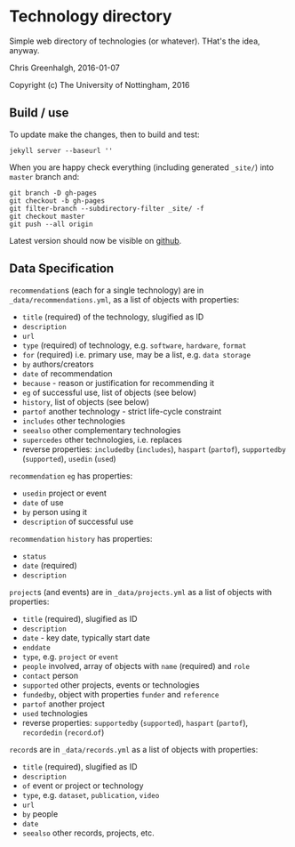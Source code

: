 # Technology directory

Simple web directory of technologies (or whatever). THat's the idea, anyway.

Chris Greenhalgh, 2016-01-07

Copyright (c) The University of Nottingham, 2016

## Build / use

To update make the changes, then to build and test:
```
jekyll server --baseurl ''
```

When you are happy check everything (including generated `_site/`) into 
`master` branch and:
```
git branch -D gh-pages
git checkout -b gh-pages
git filter-branch --subdirectory-filter _site/ -f
git checkout master
git push --all origin
```

Latest version should now be visible on [github](http://cgreenhalgh.github.io/tech-directory).

## Data Specification

`recommendation`s (each for a single technology) are in `_data/recommendations.yml`, as a list of objects with properties:
- `title` (required) of the technology, slugified as ID
- `description` 
- `url` 
- `type` (required) of technology, e.g. `software`, `hardware`, `format`
- `for` (required) i.e. primary use, may be a list, e.g. `data storage`
- `by` authors/creators
- `date` of recommendation
- `because` - reason or justification for recommending it
- `eg` of successful use, list of objects (see below)
- `history`, list of objects (see below)
- `partof` another technology - strict life-cycle constraint
- `includes` other technologies
- `seealso` other complementary technologies
- `supercedes` other technologies, i.e. replaces
- reverse properties: `includedby` (`includes`), `haspart` (`partof`), `supportedby` (`supported`), `usedin` (`used`)

`recommendation` `eg` has properties:
- `usedin` project or event
- `date` of use
- `by` person using it
- `description` of successful use

`recommendation` `history` has properties:
- `status` 
- `date` (required)
- `description`

`project`s (and events) are in `_data/projects.yml` as a list of objects with properties:
- `title` (required), slugified as ID
- `description`
- `date` - key date, typically start date
- `enddate`
- `type`, e.g. `project` or `event`
- `people` involved, array of objects with `name` (required) and `role` 
- `contact` person
- `supported` other projects, events or technologies
- `fundedby`, object with properties `funder` and `reference`
- `partof` another project
- `used` technologies 
- reverse properties: `supportedby` (`supported`), `haspart` (`partof`), `recordedin` (`record`.`of`)

`record`s are in `_data/records.yml` as a list of objects with properties:
- `title` (required), slugified as ID
- `description`
- `of` event or project or technology
- `type`, e.g. `dataset`, `publication`, `video`
- `url`
- `by` people
- `date`
- `seealso` other records, projects, etc.

